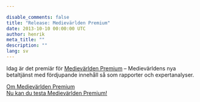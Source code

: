 ```yaml
---

disable_comments: false
title: "Release: Medievärlden Premium"
date: 2013-10-10 00:00:00 UTC
author: henrik
meta_title: ""
description: ""
lang: sv
---
```


<p>Idag är det premiär för <a href="http://premium.medievarlden.se">Medievärlden Premium</a> – Medievärldens nya betaltjänst med fördjupande innehåll så som rapporter och expertanalyser.</p>

<p>
  <a href="http://premium.medievarlden.se/info">Om Medievärlden Premium</a><br>
  <a href="http://www.medievarlden.se/nu-kan-du-testa-medievarlden-premium">Nu kan du testa Medievärlden Premium!</a>
</p>

